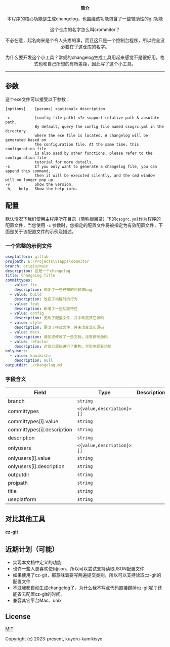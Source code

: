 <p align=center><b>简介</b></p>
<p align=center>本程序的核心功能是生成changelog，也围绕该功能包含了一些辅助性的git功能</p>
<p align=center>这个仓库的名字怎么叫crommitor？</p>
<p align=center>不必在意，起名向来是个令人头疼的事，而且这只是一个控制台程序，所以完全没必要在乎这仓库的名字。</P>
<p align=center>为什么要开发这个小工具？常规的changelog生成工具用起来感觉不是很好用，格式也和自己所想的有所差距，因此写了这个小工具。</p>

<hr>

## 参数

这个exe文件可以接受以下参数：

    [options]    [params] <optional> description

    -c           [config file path] <?> support relative path & absolute path.
                 By default, query the config file named csogrc.yml in the directory
                 where the exe file is located. A changelog will be generated based on
                 the configuration file. At the same time, this configuration file
                 is also used by other functions, please refer to the configuration file
                 tutorial for more details.
    -s           If you only want to generate a changelog file, you can append this command,
                 then it will be executed silently, and the cmd window will no longer pop up.
    -v           Show the version.
    -h, --help   Show the help info.

## 配置

默认情况下我们使用主程序所在目录（简称根目录）下的`csogrc.yml`作为程序的配置文件，当您使用 `-c`
参数时，您指定的配置文件将被指定为有效配置文件，下面是关于该配置文件的示例及描述。

### 一个完整的示例文件

```yml
useplatform: gitlab
projpath: E:\Projects\vsapps\commitor
branch: origin/main
description: 这是一个changelog
title: ChangeLog Title
committypes:
  - value: fix
    description: 修复了一些已知的问题或bug
  - value: build
    description: 改变了构建时的行为
  - value: feat
    description: 新增了一些功能特性
  - value: config
    description: 更改了配置文件，并未改变其它源码
  - value: style
    description: 更改了样式文件，并未改变其它源码
  - value: docs
    description: 增加或修改了一些文档，没有修改源码
  - value: refactor
    description: 对部分源码进行了重构，不影响现有功能
onlyusers:
  - value: kamikisho
    description: null
outputdir: ./changelog.md
```

### 字段含义

| Field                      | Type                      | Description |
|----------------------------|---------------------------|-------------|
| branch                     | `string`                  |             |
| committypes                | `<{value,description}>[]` |             |
| committypes[i].value       | `string`                  |             |
| committypes[i].description | `string`                  |             |
| description                | `string`                  |             |
| onlyusers                  | `<{value,description}>[]` |             |
| onlyusers[i].value         | `string`                  |             |
| onlyusers[i].description   | `string`                  |             |
| outputdir                  | `string`                  |             |
| projpath                   | `string`                  |             |
| title                      | `string`                  |             |
| useplatform                | `string`                  |             |

## 对比其他工具

#### cz-git

## 近期计划（可能）

- 实现本文档中定义的功能
- 也许一些人更喜欢使用json，所以可以尝试支持读取JSON配置文件
- 如果使用了cz-git，那意味着要写两遍提交类别，所以可以支持读取cz-git的配置文件
- 不过我都自动生成changelog了，为什么我不写点代码直接踢掉cz-git呢？还能省去配置cz-git的时间。
- 兼容其它平台Mac、unix

## License

[MIT](https://opensource.org/licenses/MIT)

Copyright (c) 2023-present, kuyoru-kamikisyo